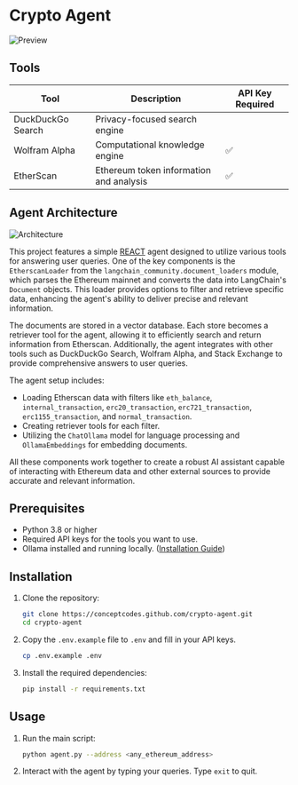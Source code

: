# Crypto Agent


![Preview](https://i.imgur.com/gmWEgUq.png)

## Tools

| Tool                        | Description                                      | API Key Required  |
|-----------------------------|--------------------------------------------------|------------------ |
| DuckDuckGo Search           | Privacy-focused search engine                    |                   |
| Wolfram Alpha               | Computational knowledge engine                   | ✅                |
| EtherScan                   | Ethereum token information and analysis          | ✅                |


## Agent Architecture
![Architecture](https://i.imgur.com/aPNQRyv.png)

This project features a simple [REACT](https://python.langchain.com/docs/how_to/migrate_agent/) agent designed to utilize various tools for answering user queries. One of the key components is the `EtherscanLoader` from the `langchain_community.document_loaders` module, which parses the Ethereum mainnet and converts the data into LangChain's `Document` objects. This loader provides options to filter and retrieve specific data, enhancing the agent's ability to deliver precise and relevant information. 

The documents are stored in a vector database. Each store becomes a retriever tool for the agent, allowing it to efficiently search and return information from Etherscan. Additionally, the agent integrates with other tools such as DuckDuckGo Search, Wolfram Alpha, and Stack Exchange to provide comprehensive answers to user queries.

The agent setup includes:
- Loading Etherscan data with filters like `eth_balance`, `internal_transaction`, `erc20_transaction`, `erc721_transaction`, `erc1155_transaction`, and `normal_transaction`.
- Creating retriever tools for each filter.
- Utilizing the `ChatOllama` model for language processing and `OllamaEmbeddings` for embedding documents.

All these components work together to create a robust AI assistant capable of interacting with Ethereum data and other external sources to provide accurate and relevant information.

## Prerequisites
- Python 3.8 or higher
- Required API keys for the tools you want to use.
- Ollama installed and running locally. ([Installation Guide](https://ollama.com/docs/installation)) 


## Installation

1. Clone the repository:
    ```sh
    git clone https://conceptcodes.github.com/crypto-agent.git
    cd crypto-agent
    ```

2. Copy the `.env.example` file to `.env` and fill in your API keys.
    ```sh
    cp .env.example .env
    ```

3. Install the required dependencies:
    ```sh
    pip install -r requirements.txt
    ```

## Usage

1. Run the main script:
    ```sh
    python agent.py --address <any_ethereum_address>
    ```

2. Interact with the agent by typing your queries. Type `exit` to quit.